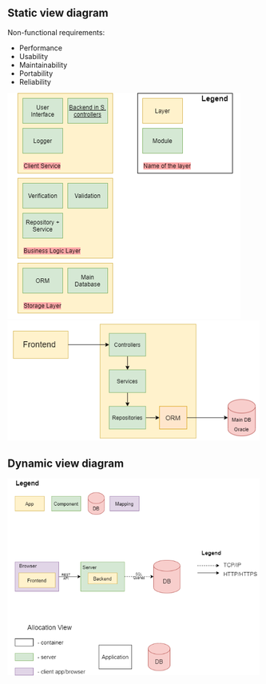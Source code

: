 ## Static view diagram
Non-functional requirements:
- Performance
- Usability
- Maintainability
- Portability
- Reliability

![Static view](/documentation/diagrams/static_1.png)
![Static view](/documentation/diagrams/static_2.png)

## Dynamic view diagram
![Dynamic view](/documentation/diagrams/dynamic.png)